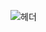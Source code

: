 ![헤더](https://capsule-render.vercel.app/api?type=waving&height=300&color=gradient&text=개발자%20text강수민)